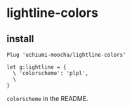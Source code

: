 # lightline-colors

## install
`Plug 'uchiumi-moocha/lightline-colors'`

```viml
let g:lightline = {
  \ 'colorscheme': 'plpl',
  \
}
```

`colorscheme` in the README.
